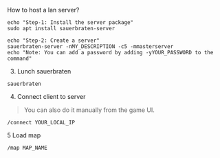 How to host a lan server?
~~~system terminal:
echo "Step-1: Install the server package"
sudo apt install sauerbraten-server

echo "Step-2: Create a server"
sauerbraten-server -nMY_DESCRIPTION -c5 -mmasterserver
echo "Note: You can add a password by adding -yYOUR_PASSWORD to the command"
~~~

3. Lunch sauerbraten
~~~system terminal:
sauerbraten
~~~

4. Connect client to server
> You can also do it manually from the game UI.
~~~in-game terminal:
/connect YOUR_LOCAL_IP
~~~

5 Load map
~~~in-game terminal:
/map MAP_NAME
~~~
